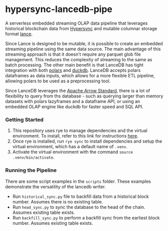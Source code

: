 # hypersync-lancedb-pipe

A serverless embedded streaming OLAP data pipeline that leverages historical blockchain data from [Hypersync](https://github.com/enviodev/hypersync-client-python) and mutable columnar storage format [lance](https://lancedb.github.io/lance/).

Since Lance is designed to be mutable, it is possible to create an embedded streaming pipeline using the same data source. The main advantage of this streaming approach is that it doesn't require any parquet glob file management. This reduces the complexity of streaming to the same as batch processing. The other main benefit is that LanceDB has tight integration with both
[polars](https://lancedb.github.io/lancedb/python/polars_arrow/#from-polars-dataframe) and [duckdb](https://lancedb.github.io/lancedb/python/duckdb/). LanceDB accepts polars dataframes as
data inputs, which allows for a more flexible ETL pipeline, allowing polars to be used as a preprocessing tool. 

Since LanceDB leverages the [Apache Arrow Standard](https://arrow.apache.org/overview/), there is a lot of flexibility to query from ths database - such as querying larger than memory
datasets with polars lazyframes and a dataframe API, or using an embedded OLAP engine like duckdb for faster speed and SQL API.

### Getting Started
1. This repository uses rye to manage dependencies and the virtual environment. To install, refer to this link for instructions [here](https://rye-up.com/guide/installation/). 
2. Once rye is installed, run `rye sync` to install dependencies and setup the virtual environment, which has a default name of `.venv`. 
3. Activate the virtual environment with the command `source .venv/bin/activate`.

### Running the Pipeline
There are some script examples in the `scripts` folder. These examples demonstrate the versatility of the lancedb writer.

* Run `historical_sync.py` file to backfill data from a historical block number. Assumes there is no existing table.
* Run `head_sync.py` to sync the database to the head of the chain. Assumes existing table exists.
* Run `backfill_sync.py` to perform a backfill sync from the earliest block number. Assumes existing table exists.